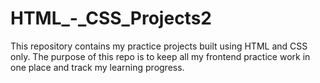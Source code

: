 # HTML_-_CSS_Projects2
This repository contains my practice projects built using HTML and CSS only. The purpose of this repo is to keep all my frontend practice work in one place and track my learning progress.
